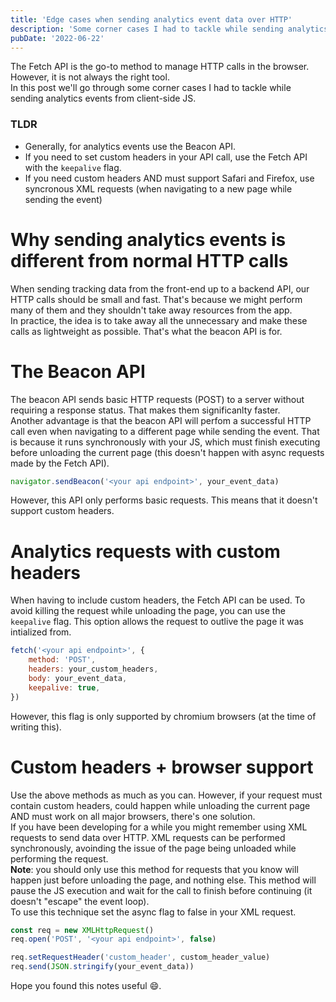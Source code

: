 ```yaml
---
title: 'Edge cases when sending analytics event data over HTTP'
description: 'Some corner cases I had to tackle while sending analytics events from client-side JS'
pubDate: '2022-06-22'
---
```


The Fetch API is the go-to method to manage HTTP calls in the browser. However, it is not always the right tool.<br/>
In this post we'll go through some corner cases I had to tackle while sending analytics events from client-side JS.

### TLDR

-   Generally, for analytics events use the Beacon API.
-   If you need to set custom headers in your API call, use the Fetch API with the `keepalive` flag.
-   If you need custom headers AND must support Safari and Firefox, use syncronous XML requests (when navigating to a new page while sending the event)

# Why sending analytics events is different from normal HTTP calls

When sending tracking data from the front-end up to a backend API, our HTTP calls should be small and fast. That's because we might perform many of them and they shouldn't take away resources from the app.<br/>
In practice, the idea is to take away all the unnecessary and make these calls as lightweight as possible. That's what the beacon API is for.

# The Beacon API

The beacon API sends basic HTTP requests (POST) to a server without requiring a response status. That makes them significanlty faster.<br/>
Another advantage is that the beacon API will perfom a successful HTTP call even when navigating to a different page while sending the event. That is because it runs synchronously with your JS, which must finish executing before unloading the current page (this doesn't happen with async requests made by the Fetch API).<br/>

```javascript
navigator.sendBeacon('<your api endpoint>', your_event_data)
```

However, this API only performs basic requests. This means that it doesn't support custom headers.

# Analytics requests with custom headers

When having to include custom headers, the Fetch API can be used. To avoid killing the request while unloading the page, you can use the `keepalive` flag. This option allows the request to outlive the page it was intialized from.<br/>

```javascript
fetch('<your api endpoint>', {
	method: 'POST',
	headers: your_custom_headers,
	body: your_event_data,
	keepalive: true,
})
```

However, this flag is only supported by chromium browsers (at the time of writing this).

# Custom headers + browser support

Use the above methods as much as you can. However, if your request must contain custom headers, could happen while unloading the current page AND must work on all major browsers, there's one solution.<br/>
If you have been developing for a while you might remember using XML requests to send data over HTTP.
XML requests can be performed synchronously, avoinding the issue of the page being unloaded while performing the request.<br/>
**Note**: you should only use this method for requests that you know will happen just before unloading the page, and nothing else. This method will pause the JS execution and wait for the call to finish before continuing (it doesn't "escape" the event loop).<br/>
To use this technique set the async flag to false in your XML request.

```javascript
const req = new XMLHttpRequest()
req.open('POST', '<your api endpoint>', false)

req.setRequestHeader('custom_header', custom_header_value)
req.send(JSON.stringify(your_event_data))
```

Hope you found this notes useful 😄.
